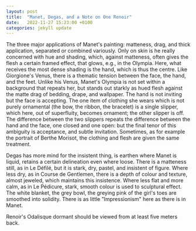 ```yaml
---
layout: post
title:  "Manet, Degas, and a Note on One Renoir"
date:   2022-11-27 15:23:00 +0100
categories: jekyll update
---
```

The three major applications of Manet's painting: matteness, drag, and thick application, separated or combined variously. Only on skin is he really concerned with hue and shading, which, against matteness, often gives the flesh a certain framed effect, that glows, e.g., in the Olympia. Here, what receives the most dense shading is the hand, which is thus the centre. Like Giorgione's Venus, there is a thematic tension between the face, the hand, and the feet. Unlike his Venus, Manet's Olympia is not set within a background that repeats her, but stands out starkly as hued flesh against the matte drag of bedding, drape, and wallpaper. The hand is not inviting but the face is accepting. The one item of clothing she wears which is not purely ornamental (the bow, the ribbon, the bracelet) is a single slipper, which here, out of superfluity, becomes ornament; the other slipper is off. The difference between the two slippers repeats the difference between the hand and the face, one closed and one open: but the final tenor of this ambiguity is acceptance, and subtle invitation. Sometimes, as for example the portrait of Berthe Morisot, the clothing and flesh are given the same treatment.



Degas has more mind for the insistent thing, is earthen where Manet is liquid, retains a certain delineation even where loose. There is a matteness still, as in Le Défilé, but it is stark, dry, pastel, and insistent of figure. Where less dry, as in Course de Gentlemen, there is a depth of colour and texture, almost jeweled, which maintains this insistence. Where less flat and more calm, as in Le Pédicure, stark, smooth colour is used to sculptural effect. The white blanket, the grey bowl, the greying pink of the girl's toes are smoothed into solidity. There is as little "Impressionism" here as there is in Manet.



Renoir's Odalisque dormant should be viewed from at least five meters back.

